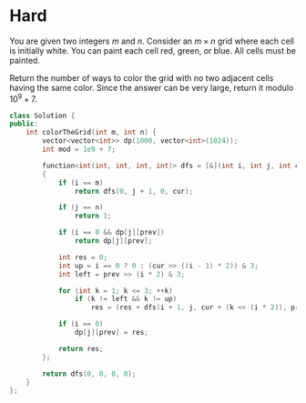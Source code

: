 # Hard

You are given two integers $m$ and $n$. Consider an $m \times n$ grid where each cell is initially white. You can paint each cell red, green, or blue. All cells must be painted.

Return the number of ways to color the grid with no two adjacent cells having the same color. Since the answer can be very large, return it modulo $10^9 + 7$.

```cpp
class Solution {
public:
    int colorTheGrid(int m, int n) {
        vector<vector<int>> dp(1000, vector<int>(1024));
        int mod = 1e9 + 7;

        function<int(int, int, int, int)> dfs = [&](int i, int j, int cur, int prev) -> int
        {
            if (i == m)
                return dfs(0, j + 1, 0, cur);

            if (j == n)
                return 1;

            if (i == 0 && dp[j][prev])
                return dp[j][prev];

            int res = 0;
            int up = i == 0 ? 0 : (cur >> ((i - 1) * 2)) & 3;
            int left = prev >> (i * 2) & 3;

            for (int k = 1; k <= 3; ++k)
                if (k != left && k != up)
                    res = (res + dfs(i + 1, j, cur + (k << (i * 2)), prev)) % mod;

            if (i == 0)
                dp[j][prev] = res;

            return res;
        };

        return dfs(0, 0, 0, 0);
    }
};
```
